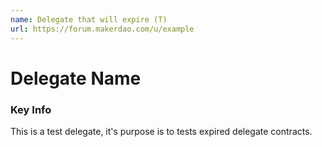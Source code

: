 ```yaml
---
name: Delegate that will expire (T)
url: https://forum.makerdao.com/u/example
---
```


# Delegate Name

### Key Info

This is a test delegate, it's purpose is to tests expired delegate contracts.